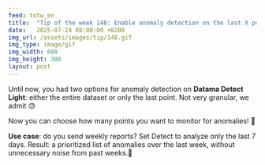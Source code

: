 ```yaml
---
feed: totw_en
title:  "Tip of the week 148: Enable anomaly detection on the last X points"
date:   2025-07-24 08:00:00 +0200
img_url: /assets/images/tip/148.gif
img_type: image/gif
img_width: 600
img_height: 300
layout: post
---
```


Until now, you had two options for anomaly detection on **Datama Detect Light**: either the entire dataset or only the last point. Not very granular, we admit 😓

Now you can choose how many points you want to monitor for anomalies! 🎯

**Use case**: do you send weekly reports? Set Detect to analyze only the last 7 days. Result: a prioritized list of anomalies over the last week, without unnecessary noise from past weeks.📅

